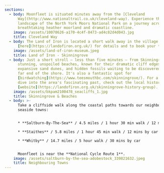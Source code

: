 ```yaml
---
sections:
  - body: Moonfleet is situated minutes away from the [Cleveland
      Way](http://www.nationaltrail.co.uk/cleveland-way). Experience the varied
      landscape of the North York Moors National Park on a journey across
      breathtaking heather moorland and dramatic coastline.
    image: /assets/10078626-a170-4c4f-8473-ad4c82d4d043.jpg
    title: Cleveland Way
  - body: The Land of Iron is located a short walk away in the village. Click
      [here](https://landofiron.org.uk/) for details and to book your tickets!
    image: /assets/land-of-iron-museum.jpeg
    title: Land of Iron - Skinningrove
  - body: Just a short stroll — less than five minutes — from Skinningrove's
      stunning, unspoiled beaches, known for their dramatic cliff edges,
      expansive sand dunes, and hidden fossils waiting to be discovered at the
      far end of the shore. It's also a fantastic spot for
      [birdwatching](https://www.teesmouthbc.com/skinningrove/). For a deeper
      dive into the area's fascinating past, check out the local history group's
      [website](https://landofiron.org.uk/skinningrove-history-group).
    image: /assets/bkpam2100478_seacliffs_1.jpg
    title: Skinningrove & Beaches
  - body: >-
      Take a cliffside walk along the coastal paths towards our neighbouring
      seaside towns:


      * **Saltburn-By-The-Sea** / 4.5 miles / 1 hour 30 min walk / 12 mins by car

      * **Staithes** / 5.8 miles / 1 hour 45 min walk / 12 mins by car

      * **Whitby** / 14.7 miles / 5 hour walk / 30 mins by car


      Moonfleet is near the **National Cycle Route 1**.
    image: /assets/saltburn-by-the-sea-adobestock_339821632.jpeg
    title: Neighbouring Towns
---
```

